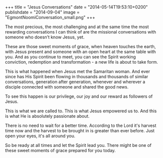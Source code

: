 +++
title = "Jesus Conversations"
date = "2014-05-14T19:53:10+0200"
publishdate = "2014-09-04"
image = "EgmontNoomiConversation_small.png"
+++

The most precious, the most challenging and at the same time the most rewarding conversations I can think of are the missional conversations with someone who doesn’t know Jesus, yet.  

 These are those sweet moments of grace, when heaven touches the earth, with Jesus present and someone with an open heart at the same table with you. And as you continue to meet, you can see the Spirit working conviction, redemption and transformation - a new life is about to take form.

This is what happened when Jesus met the Samaritan woman. And ever since has His Spirit been flowing in thousands and thousands of similar conversations, generation after generation, whenever and wherever a disciple connected with someone and shared the good news.

To see this happen is our privilege, our joy and our reward as followers of Jesus.

This is what we are called to. This is what Jesus empowered us to. And this is what He is absolutely passionate about.

There is no need to wait for a better time. According to the Lord it's harvest time now and the harvest to be brought in is greater than ever before. Just open your eyes, it's all around you.

So be ready at all times and let the Spirit lead you. There might be one of these sweet moments of grace prepared for you today.

